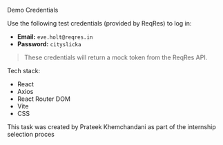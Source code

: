 Demo Credentials

Use the following test credentials (provided by ReqRes) to log in:

- **Email:** `eve.holt@reqres.in`  
- **Password:** `cityslicka`

> These credentials will return a mock token from the ReqRes API.

Tech stack:
- React
- Axios
- React Router DOM
- Vite
- CSS

This task was created by Prateek Khemchandani as part of the internship selection proces